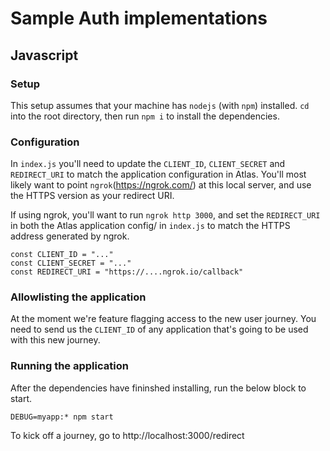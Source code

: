 # Sample Auth implementations 

## Javascript 
### Setup
This setup assumes that your machine has `nodejs` (with `npm`) installed. `cd` into the root directory, then run `npm i` to install the dependencies.

### Configuration
In `index.js` you'll need to update the `CLIENT_ID`, `CLIENT_SECRET` and `REDIRECT_URI` to match the application configuration in Atlas. You'll most likely want to point `ngrok`(https://ngrok.com/) at this local server, and use the HTTPS version as your redirect URI.

If using ngrok, you'll want to run `ngrok http 3000`, and set the `REDIRECT_URI` in both the Atlas application config/ in `index.js` to match the HTTPS address generated by ngrok.

```
const CLIENT_ID = "..."
const CLIENT_SECRET = "..."
const REDIRECT_URI = "https://....ngrok.io/callback"
```

### Allowlisting the application
At the moment we're feature flagging access to the new user journey. You need to send us the `CLIENT_ID` of any application that's going to be used with this new journey.

### Running the application

After the dependencies have fininshed installing, run the below block to start.
```
DEBUG=myapp:* npm start
```

To kick off a journey, go to http://localhost:3000/redirect